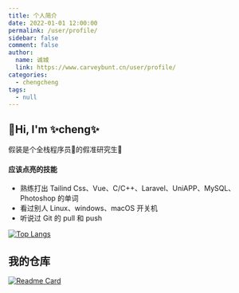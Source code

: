 ```yaml
---
title: 个人简介
date: 2022-01-01 12:00:00
permalink: /user/profile/
sidebar: false
comment: false
author: 
  name: 诚城
  link: https://www.carveybunt.cn/user/profile/
categories: 
  - chengcheng
tags: 
  - null
---
```

## 👋Hi, I'm ✨cheng✨
假装是个全栈程序员🐼的假准研究生🐼
#### 应该点亮的技能
* 熟练打出 Tailind Css、Vue、C/C++、Laravel、UniAPP、MySQL、Photoshop 的单词
* 看过别人 Linux、windows、macOS 开关机
* 听说过 Git 的 pull 和 push

[comment]: <> (热门语言卡片)
[![Top Langs](https://github-readme-stats.vercel.app/api/top-langs/?username=carveybunt&layout=compact&theme=tokyonight)](https://github.com/anuraghazra/github-readme-stats)
## 我的仓库
[comment]: <> (// GitHub 更多置顶 允许你在使用 GitHub readme profile 时，在个人资料中置顶多于 6 个 repo 。使用 Readme Card 你不再受限于置顶最多 6 个存储库了。)
[![Readme Card](https://github-readme-stats.vercel.app/api/pin/?username=carveybunt&repo=blog&theme=panda)](https://github.com/carveybunt/blog)